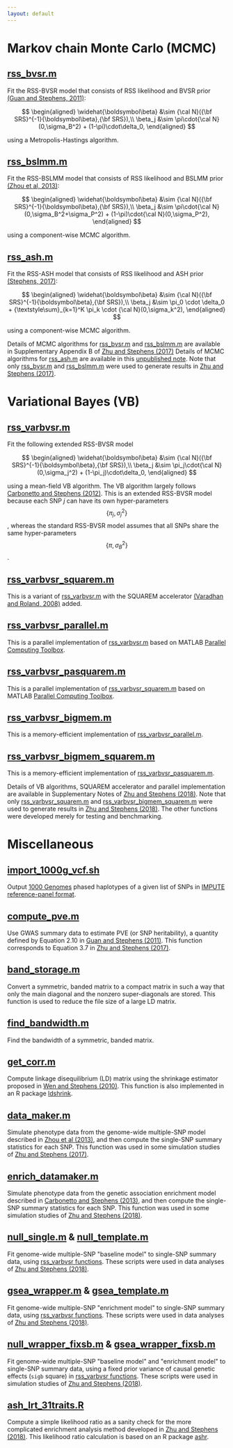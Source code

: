 ```yaml
---
layout: default
---
```


[Zhu and Stephens (2017)]: https://projecteuclid.org/euclid.aoas/1507168840
[Zhu and Stephens (2018)]: https://www.nature.com/articles/s41467-018-06805-x 
[rss_bvsr.m]: https://github.com/stephenslab/rss/blob/master/src/rss_bvsr.m
[(Guan and Stephens, 2011)]: https://projecteuclid.org/euclid.aoas/1318514285
[Guan and Stephens (2011)]: https://projecteuclid.org/euclid.aoas/1318514285
[rss_bslmm.m]: https://github.com/stephenslab/rss/blob/master/src/rss_bslmm.m
[(Zhou et al, 2013)]: https://doi.org/10.1371/journal.pgen.1003264
[Zhou et al (2013)]: https://doi.org/10.1371/journal.pgen.1003264
[rss_ash.m]: https://github.com/stephenslab/rss/blob/master/src/rss_ash.m
[(Stephens, 2017)]: https://doi.org/10.1093/biostatistics/kxw041
[Carbonetto and Stephens (2012)]: https://projecteuclid.org/euclid.ba/1339616726
[rss_varbvsr.m]: https://github.com/stephenslab/rss/blob/master/src_vb/rss_varbvsr.m
[rss_varbvsr_squarem.m]: https://github.com/stephenslab/rss/blob/master/src_vb/rss_varbvsr_squarem.m
[(Varadhan and Roland, 2008)]: https://doi.org/10.1111/j.1467-9469.2007.00585.x
[rss_varbvsr_bigmem_squarem.m]: https://github.com/stephenslab/rss/blob/master/src_vb/rss_varbvsr_bigmem_squarem.m
[Parallel Computing Toolbox]: https://www.mathworks.com/help/distcomp/index.html

# Markov chain Monte Carlo (MCMC)

## [rss_bvsr.m][]

Fit the RSS-BVSR model that consists of RSS likelihood
and BVSR prior [(Guan and Stephens, 2011)][]:

$$
\begin{aligned}
\widehat{\boldsymbol\beta} &\sim {\cal N}({\bf SRS}^{-1}{\boldsymbol\beta},{\bf SRS}),\\
\beta_j &\sim \pi\cdot{\cal N}(0,\sigma_B^2) + (1-\pi)\cdot\delta_0,
\end{aligned}
$$

using a Metropolis-Hastings algorithm.

## [rss_bslmm.m][]

Fit the RSS-BSLMM model that consists of RSS likelihood
and BSLMM prior [(Zhou et al, 2013)][]:

$$
\begin{aligned}
\widehat{\boldsymbol\beta} &\sim {\cal N}({\bf SRS}^{-1}{\boldsymbol\beta},{\bf SRS}),\\
\beta_j &\sim \pi\cdot{\cal N}(0,\sigma_B^2+\sigma_P^2) + (1-\pi)\cdot{\cal N}(0,\sigma_P^2),
\end{aligned}
$$

using a component-wise MCMC algorithm.

## [rss_ash.m][]

Fit the RSS-ASH model that consists of RSS likelihood
and ASH prior [(Stephens, 2017)][]:

$$
\begin{aligned}
\widehat{\boldsymbol\beta} &\sim {\cal N}({\bf SRS}^{-1}{\boldsymbol\beta},{\bf SRS}),\\
\beta_j &\sim \pi_0 \cdot \delta_0 + {\textstyle\sum}_{k=1}^K \pi_k \cdot {\cal N}(0,\sigma_k^2),
\end{aligned}
$$

using a component-wise MCMC algorithm.

Details of MCMC algorithms for [rss_bvsr.m][] and [rss_bslmm.m][] are
available in Supplementary Appendix B of [Zhu and Stephens (2017)][]
Details of MCMC algorithms for [rss_ash.m][] are available in this
[unpublished note](http://www.stat.uchicago.edu/~xiangzhu/rss_mcmc.pdf).
Note that only [rss_bvsr.m][] and [rss_bslmm.m][] were used to
generate results in [Zhu and Stephens (2017)][].   

# Variational Bayes (VB)

## [rss_varbvsr.m][]

Fit the following extended RSS-BVSR model

$$
\begin{aligned}
\widehat{\boldsymbol\beta} &\sim {\cal N}({\bf SRS}^{-1}{\boldsymbol\beta},{\bf SRS}),\\
\beta_j &\sim \pi_j\cdot{\cal N}(0,\sigma_j^2) + (1-\pi_j)\cdot\delta_0,
\end{aligned}
$$

using a mean-field VB algorithm.
The VB algorithm largely follows [Carbonetto and Stephens (2012)][].
This is an extended RSS-BVSR model because each SNP $j$ can have
its own hyper-parameters $$\{\pi_j,\sigma_j^2\}$$,
whereas the standard RSS-BVSR model assumes that all SNPs share
the same hyper-parameters $$\{\pi,\sigma_B^2\}$$.

## [rss_varbvsr_squarem.m][]

This is a variant of [rss_varbvsr.m][] with the SQUAREM
accelerator [(Varadhan and Roland, 2008)][] added.

## [rss_varbvsr_parallel.m](https://github.com/stephenslab/rss/blob/master/src_vb/rss_varbvsr_parallel.m)

This is a parallel implementation of [rss_varbvsr.m][]
based on MATLAB [Parallel Computing Toolbox][].

## [rss_varbvsr_pasquarem.m](https://github.com/stephenslab/rss/blob/master/src_vb/rss_varbvsr_pasquarem.m)

This is a parallel implementation of [rss_varbvsr_squarem.m][]
based on MATLAB [Parallel Computing Toolbox][].

## [rss_varbvsr_bigmem.m](https://github.com/stephenslab/rss/blob/master/src_vb/rss_varbvsr_bigmem.m)

This is a memory-efficient implementation of
[rss_varbvsr_parallel.m](https://github.com/stephenslab/rss/blob/master/src_vb/rss_varbvsr_parallel.m).

## [rss_varbvsr_bigmem_squarem.m][]

This is a memory-efficient implementation of
[rss_varbvsr_pasquarem.m](https://github.com/stephenslab/rss/blob/master/src_vb/rss_varbvsr_pasquarem.m).

Details of VB algorithms, SQUAREM accelerator and parallel implementation
are available in Supplementary Notes of [Zhu and Stephens (2018)][].
Note that only [rss_varbvsr_squarem.m][] and [rss_varbvsr_bigmem_squarem.m][]
were used to generate results in [Zhu and Stephens (2018)][].
The other functions were developed merely for testing and benchmarking. 

# Miscellaneous

## [import_1000g_vcf.sh](https://github.com/stephenslab/rss/blob/master/misc/import_1000g_vcf.sh)

Output [1000 Genomes](http://www.internationalgenome.org/data)
phased haplotypes of a given list of SNPs in
[IMPUTE reference-panel format](https://mathgen.stats.ox.ac.uk/impute/impute_v2.html#input_options). 

## [compute_pve.m](https://github.com/stephenslab/rss/blob/master/src/compute_pve.m)

Use GWAS summary data to estimate PVE (or SNP heritability),
a quantity defined by Equation 2.10 in [Guan and Stephens (2011)][].
This function corresponds to Equation 3.7 in [Zhu and Stephens (2017)][].

## [band_storage.m](https://github.com/stephenslab/rss/blob/master/misc/band_storage.m)

Convert a symmetric, banded matrix to a compact matrix in such a way
that only the main diagonal and the nonzero super-diagonals are stored.
This function is used to reduce the file size of a large LD matrix.

## [find_bandwidth.m](https://github.com/stephenslab/rss/blob/master/misc/find_bandwidth.m)

Find the bandwidth of a symmetric, banded matrix.

## [get_corr.m](https://github.com/stephenslab/rss/blob/master/misc/get_corr.m)

Compute linkage disequilibrium (LD) matrix using the shrinkage estimator proposed in
[Wen and Stephens (2010)](https://www.ncbi.nlm.nih.gov/pubmed/21479081).
This function is also implemented in an R package
[ldshrink](https://github.com/stephenslab/ldshrink).

## [data_maker.m](https://github.com/stephenslab/rss/blob/master/misc/data_maker.m)

Simulate phenotype data from the genome-wide multiple-SNP model
described in [Zhou et al (2013)][],
and then compute the single-SNP summary statistics for each SNP.
This function was used in some simulation studies of [Zhu and Stephens (2017)][].  

## [enrich_datamaker.m](https://github.com/stephenslab/rss/blob/master/misc/enrich_datamaker.m)

Simulate phenotype data from the genetic association enrichment model described in
[Carbonetto and Stephens (2013)](https://doi.org/10.1371/journal.pgen.1003770),
and then compute the single-SNP summary statistics for each SNP.
This function was used in some simulation studies of [Zhu and Stephens (2018)][].

## [null_single.m](https://github.com/stephenslab/rss/blob/master/src_vb/null_single.m) & [null_template.m](https://github.com/stephenslab/rss/blob/master/src_vb/null_template.m)

Fit genome-wide multiple-SNP "baseline model" to single-SNP summary data, using
[rss_varbvsr functions](https://github.com/stephenslab/rss/tree/master/src_vb).
These scripts were used in data analyses of [Zhu and Stephens (2018)][].

## [gsea_wrapper.m](https://github.com/stephenslab/rss/blob/master/src_vb/gsea_wrapper.m) & [gsea_template.m](https://github.com/stephenslab/rss/blob/master/src_vb/gsea_template.m)

Fit genome-wide multiple-SNP "enrichment model" to single-SNP summary data, using
[rss_varbvsr functions](https://github.com/stephenslab/rss/tree/master/src_vb).
These scripts were used in data analyses of [Zhu and Stephens (2018)][].

## [null_wrapper_fixsb.m](https://github.com/stephenslab/rss/blob/master/src_vb/null_wrapper_fixsb.m) & [gsea_wrapper_fixsb.m](https://github.com/stephenslab/rss/blob/master/src_vb/gsea_wrapper_fixsb.m)

Fit genome-wide multiple-SNP "baseline model" and "enrichment model" to single-SNP summary data,
using a fixed prior variance of causal genetic effects (`sigb` square) in
[rss_varbvsr functions](https://github.com/stephenslab/rss/tree/master/src_vb).
These scripts were used in simulation studies of [Zhu and Stephens (2018)][].

## [ash_lrt_31traits.R](https://github.com/stephenslab/rss/blob/master/misc/ash_lrt_31traits.R)

Compute a simple likelihood ratio as a sanity check for the more
complicated enrichment analysis method developed in [Zhu and Stephens (2018)][].
This likelihood ratio calculation is based on an R package
[ashr](https://cran.r-project.org/web/packages/ashr/index.html).
